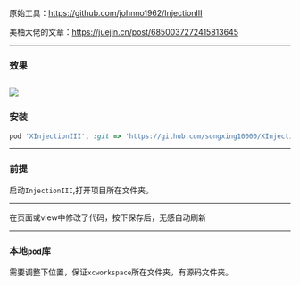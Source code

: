 原始工具：https://github.com/johnno1962/InjectionIII

美柚大佬的文章：https://juejin.cn/post/6850037272415813645 


---
### 效果
![](testdemo.gif)
---
### 安装
```ruby
pod 'XInjectionIII', :git => 'https://github.com/songxing10000/XInjectionIII'
 ```
---
### 前提
启动`InjectionIII`,打开项目所在文件夹。

---
在页面或view中修改了代码，按下保存后，无感自动刷新


---
### 本地`pod`库
需要调整下位置，保证`xcworkspace`所在文件夹，有源码文件夹。
